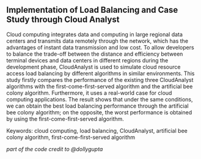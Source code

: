 ## Implementation of Load Balancing and Case Study through Cloud Analyst

Cloud computing integrates data and computing in large regional data centers and transmits data remotely through the network, which has the advantages of instant data transmission and low cost. To allow developers to balance the trade-off between the distance and efficiency between terminal devices and data centers in different regions during the development phase, CloudAnalyst is used to simulate cloud resource access load balancing by different algorithms in similar environments. This study firstly compares the performance of the existing three CloudAnalyst algorithms with the first-come-first-served algorithm and the artificial bee colony algorithm. Furthermore, it uses a real-world case for cloud computing applications. The result shows that under the same conditions, we can obtain the best load balancing performance through the artificial bee colony algorithm; on the opposite, the worst performance is obtained by using the first-come-first-served algorithm.

Keywords: cloud computing, load balancing, CloudAnalyst, artificial bee colony algorithm, first-come-first-served algorithm

*part of the code credit to @dollygupta*
